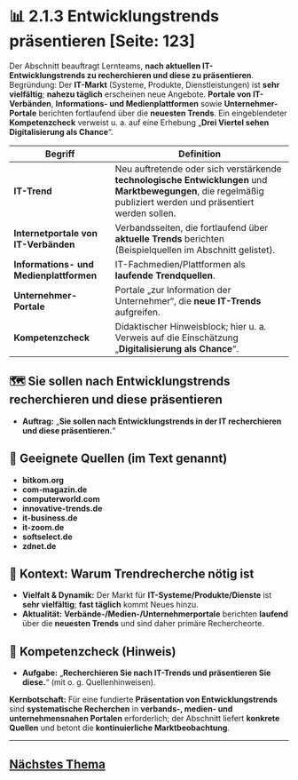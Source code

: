 # 📊 2.1.3 Entwicklungstrends präsentieren [Seite: 123]

Der Abschnitt beauftragt Lernteams, **nach aktuellen IT-Entwicklungstrends zu recherchieren und diese zu präsentieren**. Begründung: Der **IT-Markt** (Systeme, Produkte, Dienstleistungen) ist **sehr vielfältig**; **nahezu täglich** erscheinen neue Angebote. **Portale von IT-Verbänden**, **Informations- und Medienplattformen** sowie **Unternehmer-Portale** berichten fortlaufend über die **neuesten Trends**. Ein eingeblendeter **Kompetenzcheck** verweist u. a. auf eine Erhebung „**Drei Viertel sehen Digitalisierung als Chance**“.

| Begriff                                 | Definition                                                                                                                                                        |
| --------------------------------------- | ----------------------------------------------------------------------------------------------------------------------------------------------------------------- |
| **IT-Trend**                            | Neu auftretende oder sich verstärkende **technologische Entwicklungen** und **Marktbewegungen**, die regelmäßig publiziert werden und präsentiert werden sollen.  |
| **Internetportale von IT-Verbänden**    | Verbandsseiten, die fortlaufend über **aktuelle Trends** berichten (Beispielquellen im Abschnitt gelistet).                                                       |
| **Informations- und Medienplattformen** | IT-Fachmedien/Plattformen als **laufende Trendquellen**.                                                                                                          |
| **Unternehmer-Portale**                 | Portale „zur Information der Unternehmer“, die **neue IT-Trends** aufgreifen.                                                                                     |
| **Kompetenzcheck**                      | Didaktischer Hinweisblock; hier u. a. Verweis auf die Einschätzung „**Digitalisierung als Chance**“.                                                              |

## 🗺️ Sie sollen nach Entwicklungstrends recherchieren und diese präsentieren

* **Auftrag:** „**Sie sollen nach Entwicklungstrends in der IT recherchieren und diese präsentieren.**“ 

## 🔎 Geeignete Quellen (im Text genannt)

* **bitkom.org**
* **com-magazin.de**
* **computerworld.com**
* **innovative-trends.de**
* **it-business.de**
* **it-zoom.de**
* **softselect.de**
* **zdnet.de** 

## 🧭 Kontext: Warum Trendrecherche nötig ist

* **Vielfalt & Dynamik:** Der Markt für **IT-Systeme/Produkte/Dienste** ist **sehr vielfältig**; **fast täglich** kommt Neues hinzu. 
* **Aktualität:** **Verbände-/Medien-/Unternehmerportale** berichten **laufend** über die **neuesten Trends** und sind daher primäre Rechercheorte. 

## 🧪 Kompetenzcheck (Hinweis)

* **Aufgabe:** „**Recherchieren Sie nach IT-Trends und präsentieren Sie diese.**“ (mit o. g. Quellenhinweisen). 

**Kernbotschaft:** Für eine fundierte **Präsentation von Entwicklungstrends** sind **systematische Recherchen** in **verbands-, medien- und unternehmensnahen Portalen** erforderlich; der Abschnitt liefert **konkrete Quellen** und betont die **kontinuierliche Marktbeobachtung**.


---

## [Nächstes Thema](./2.1.4_Komponentenhersteller_und_Systemarchitekturen_praesentieren.md)